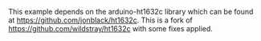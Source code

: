 This example depends on the arduino-ht1632c library which can be found at
https://github.com/jonblack/ht1632c. This is a fork of
https://github.com/wildstray/ht1632c with some fixes applied.
